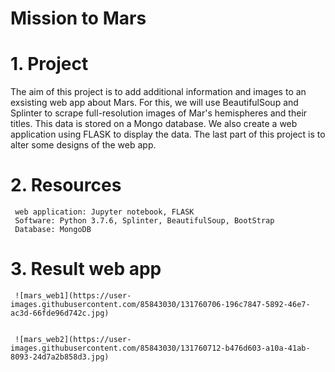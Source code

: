 # Mission to Mars
# 1. Project
  The aim of this project is to add additional information and images to an exsisting web app about Mars.
  For this, we will use BeautifulSoup and Splinter to scrape full-resolution images of Mar's hemispheres and their titles.
  This data is stored on a Mongo database. We also create a web application using FLASK to display the data. The last part of this project
  is to alter some designs of the web app.
  
# 2. Resources
     web application: Jupyter notebook, FLASK
     Software: Python 3.7.6, Splinter, BeautifulSoup, BootStrap
     Database: MongoDB
    
# 3. Result web app

     ![mars_web1](https://user-images.githubusercontent.com/85843030/131760706-196c7847-5892-46e7-ac3d-66fde96d742c.jpg)


     ![mars_web2](https://user-images.githubusercontent.com/85843030/131760712-b476d603-a10a-41ab-8093-24d7a2b858d3.jpg)

     

